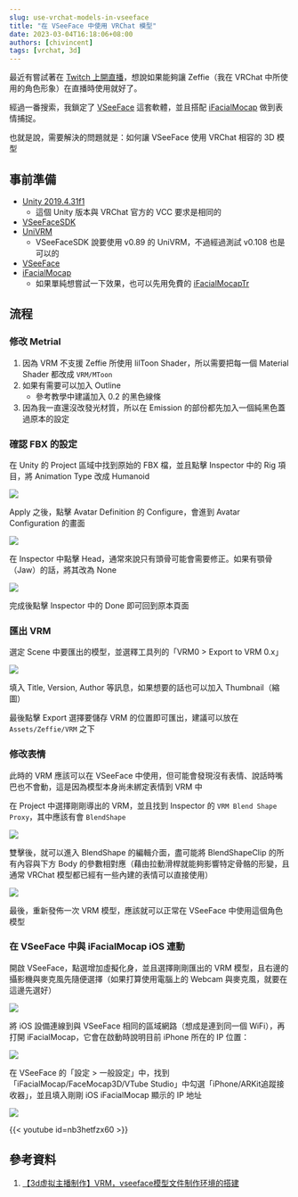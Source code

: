 ```yaml
---
slug: use-vrchat-models-in-vseeface
title: "在 VSeeFace 中使用 VRChat 模型"
date: 2023-03-04T16:18:06+08:00
authors: [chivincent]
tags: [vrchat, 3d]
---
```


最近有嘗試著在 [Twitch 上開直播](https://twitch.tv/chivincent)，想說如果能夠讓 Zeffie（我在 VRChat 中所使用的角色形象）在直播時使用就好了。

經過一番搜索，我鎖定了 [VSeeFace](https://www.vseeface.icu/) 這套軟體，並且搭配 [iFacialMocap](https://www.ifacialmocap.com/) 做到表情捕捉。

也就是說，需要解決的問題就是：如何讓 VSeeFace 使用 VRChat 相容的 3D 模型

<!--truncate-->

## 事前準備

- [Unity 2019.4.31f1](https://unity.com/releases/editor/archive#download-archive-2019)
    - 這個 Unity 版本與 VRChat 官方的 VCC 要求是相同的
- [VSeeFaceSDK](https://github.com/emilianavt/VSeeFaceSDK/releases/tag/v1.13.38c)
- [UniVRM](https://github.com/vrm-c/UniVRM/releases/tag/v0.108.0)
    - VSeeFaceSDK 說要使用 v0.89 的 UniVRM，不過經過測試 v0.108 也是可以的
- [VSeeFace](https://www.vseeface.icu/#download)
- [iFacialMocap](https://apps.apple.com/us/app/ifacialmocap/id1489470545)
    - 如果單純想嘗試一下效果，也可以先用免費的 [iFacialMocapTr](https://apps.apple.com/tw/app/ifacialmocaptr/id1520971310)

## 流程

### 修改 Metrial

1. 因為 VRM 不支援 Zeffie 所使用 lilToon Shader，所以需要把每一個 Material Shader 都改成 `VRM/MToon`
2. 如果有需要可以加入 Outline
    - 參考教學中建議加入 0.2 的黑色線條
3. 因為我一直還沒改發光材質，所以在 Emission 的部份都先加入一個純黑色蓋過原本的設定

### 確認 FBX 的設定

在 Unity 的 Project 區域中找到原始的 FBX 檔，並且點擊 Inspector 中的 Rig 項目，將 Animation Type 改成 Humanoid

![](1.png)

Apply 之後，點擊 Avatar Definition 的 Configure，會進到 Avatar Configuration 的畫面

![](2.png)

在 Inspector 中點擊 Head，通常來說只有頭骨可能會需要修正。如果有顎骨（Jaw）的話，將其改為 None

![](3.png)

完成後點擊 Inspector 中的 Done 即可回到原本頁面

### 匯出 VRM

選定 Scene 中要匯出的模型，並選釋工具列的「VRM0 > Export to VRM 0.x」

![](4.png)

填入 Title, Version, Author 等訊息，如果想要的話也可以加入 Thumbnail（縮圖）

最後點擊 Export 選擇要儲存 VRM 的位置即可匯出，建議可以放在 `Assets/Zeffie/VRM` 之下

### 修改表情

此時的 VRM 應該可以在 VSeeFace 中使用，但可能會發現沒有表情、說話時嘴巴也不會動，這是因為模型本身尚未綁定表情到 VRM 中

在 Project 中選擇剛剛導出的 VRM，並且找到 Inspector 的 `VRM Blend Shape Proxy`，其中應該有會 `BlendShape`

![](5.png)

雙擊後，就可以進入 BlendShape 的編輯介面，盡可能將 BlendShapeClip 的所有內容與下方 Body 的參數相對應（藉由拉動滑桿就能夠影響特定骨骼的形變，且通常 VRChat 模型都已經有一些內建的表情可以直接使用）

![](6.png)

最後，重新發佈一次 VRM 模型，應該就可以正常在 VSeeFace 中使用這個角色模型

### 在 VSeeFace 中與 iFacialMocap iOS 連動

開啟 VSeeFace，點選增加虛擬化身，並且選擇剛剛匯出的 VRM 模型，且右邊的攝影機與麥克風先隨便選擇（如果打算使用電腦上的 Webcam 與麥克風，就要在這邊先選好）

![](7.png)

將 iOS 設備連線到與 VSeeFace 相同的區域網路（想成是連到同一個 WiFi），再打開 iFacialMocap，它會在啟動時說明目前 iPhone 所在的 IP 位置：

![](8.jpeg)

在 VSeeFace 的「設定 > 一般設定」中，找到「iFacialMocap/FaceMocap3D/VTube Studio」中勾選「iPhone/ARKit追蹤接收器」，並且填入剛剛 iOS iFacialMocap 顯示的 IP 地址

![](9.png)

{{< youtube id=nb3hetfzx60 >}}

## 參考資料

1. [【3d虚拟主播制作】VRM，vseeface模型文件制作环境的搭建](https://www.bilibili.com/video/BV1324y1o7UM/)